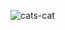 ![cats-cat](https://user-images.githubusercontent.com/44516782/206908851-99c6ca75-bcc2-4f02-b496-ffcc988e24f1.gif)
